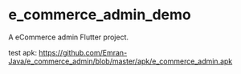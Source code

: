 # e_commerce_admin_demo

A eCommerce admin Flutter project.

test apk: https://github.com/Emran-Java/e_commerce_admin/blob/master/apk/e_commerce_admin.apk
